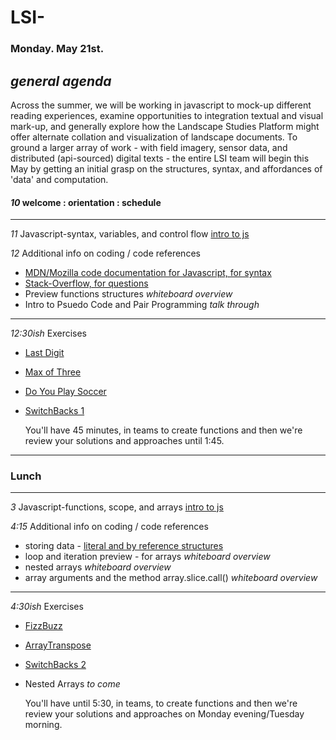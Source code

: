 # LSI- #

### Monday. May 21st. ###

*general agenda* 
---
Across the summer, we will be working in javascript to mock-up different reading experiences, examine opportunities to integration textual and visual mark-up, and generally explore how the Landscape Studies Platform might offer alternate collation and visualization of landscape documents. To ground a larger array of work - with field imagery, sensor data, and distributed (api-sourced) digital texts - the entire LSI team will begin this May by getting an initial grasp on the structures, syntax, and affordances of 'data' and computation. 

#### *10* welcome : orientation : schedule ####
---
*11* Javascript-syntax, variables, and control flow [intro to js](https://www.codecademy.com/learn/introduction-to-javascript)

*12* Additional info on coding / code references
+ [MDN/Mozilla code documentation for Javascript, for syntax](https://developer.mozilla.org/en-US/docs/Web/JavaScript)
+ [Stack-Overflow, for questions](https://stackoverflow.com/questions/5744233/how-to-empty-the-content-of-a-div)
+ Preview functions structures *whiteboard overview*
+ Intro to Psuedo Code and Pair Programming *talk through*
---
*12:30ish* Exercises
+ [Last Digit](https://repl.it/@siteations/LSI-Last-Digits)
+ [Max of Three](https://repl.it/@siteations/LSI-Max-of-Three)
+ [Do You Play Soccer](https://repl.it/@siteations/LSI-Do-you-play-soccer)
+ [SwitchBacks 1](https://repl.it/@siteations/LSI-SwitchBacks)
   
   You'll have 45 minutes, in teams to create functions and then we're review your solutions and approaches until 1:45.
---
### Lunch
---
*3* Javascript-functions, scope, and arrays [intro to js](https://www.codecademy.com/learn/introduction-to-javascript)

*4:15* Additional info on coding / code references
+ storing data - [literal and by reference structures](https://codeburst.io/explaining-value-vs-reference-in-javascript-647a975e12a0)
+ loop and iteration preview - for arrays *whiteboard overview*
+ nested arrays *whiteboard overview*
+ array arguments and the method array.slice.call() *whiteboard overview*
---
*4:30ish* Exercises
+ [FizzBuzz](https://repl.it/@siteations/LSI-FizzBuzz)
+ [ArrayTranspose](https://repl.it/@siteations/LSI-TransposeArray)
+ [SwitchBacks 2](https://repl.it/@siteations/LSI-SwitchBacks-2)
+ Nested Arrays *to come*
   
   You'll have until 5:30, in teams, to create functions and then we're review your solutions and approaches on Monday evening/Tuesday morning.
   
   
  
